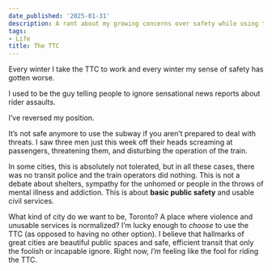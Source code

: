 ```yaml
---
date_published: '2025-01-31'
description: A rant about my growing concerns over safety while using the TTC.
tags:
- Life
title: The TTC
---
```


Every winter I take the TTC to work and every winter my sense of safety has gotten worse.

I used to be the guy telling people to ignore sensational news reports about rider assaults.

I’ve reversed my position.

It’s not safe anymore to use the subway if you aren’t prepared to deal with threats. I saw three men just this week off their heads screaming at passengers, threatening them, and disturbing the operation of the train.

In some cities, this is absolutely not tolerated, but in all these cases, there was no transit police and the train operators did nothing. This is not a debate about shelters, sympathy for the unhomed or people in the throws of mental illness and addiction. This is about **basic public safety** and usable civil services.

What kind of city do we want to be, Toronto? A place where violence and unusable services is normalized? I’m lucky enough to *choose* to use the TTC (as opposed to having no other option). I believe that hallmarks of great cities are beautiful public spaces and safe, efficient transit that only the foolish or incapable ignore. Right now, *I’m* feeling like the fool for riding the TTC.